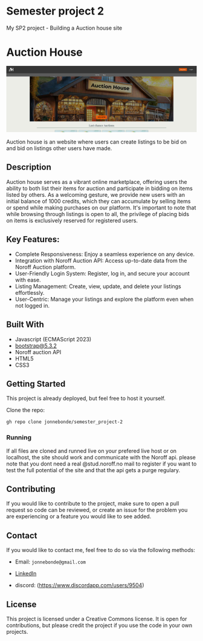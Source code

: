 # Semester project 2
My SP2 project - Building a Auction house site
# Auction House

![Auction image](https://github.com/jonnebonde/semester_project-2/blob/dd1edd9fc0ae37b3125962f5cd8f53b0b5170e9f/assets/img/auctionHouse_screenshot.jpg)


 Auction house is an website where users can create listings to be bid on and bid on listings other users have made.

## Description

Auction house serves as a vibrant online marketplace, offering users the ability to both list their items for auction and participate in bidding on items listed by others. As a welcoming gesture, we provide new users with an initial balance of 1000 credits, which they can accumulate by selling items or spend while making purchases on our platform. It's important to note that while browsing through listings is open to all, the privilege of placing bids on items is exclusively reserved for registered users.

## Key Features:

 - Complete Responsiveness: Enjoy a seamless experience on any device.
 - Integration with Noroff Auction API: Access up-to-date data from the Noroff Auction platform.
 - User-Friendly Login System: Register, log in, and secure your account with ease.
 - Listing Management: Create, view, update, and delete your listings effortlessly.
 - User-Centric: Manage your listings and explore the platform even when not logged in.

## Built With

- Javascript (ECMAScript 2023)
- bootstrap@5.3.2
- Noroff auction API
- HTML5
- CSS3
  

## Getting Started

This project is already deployed, but feel free to host it yourself.

Clone the repo:


```bash
gh repo clone jonnebonde/semester_project-2
```

### Running

If all files are cloned and runned live on your prefered live host or on localhost, the site should work and communicate with the Noroff api.
please note that you dont need a real @stud.noroff.no mail to register if you want to test the full potential of the site and that the api gets a purge regulary.

## Contributing

If you would like to contribute to the project, make sure to open a pull request so code can be reviewed, or create an issue for the problem you are experiencing or a feature you would like to see added.

## Contact

If you would like to contact me, feel free to do so via the following methods:

- Email: ```jonnebonde@gmail.com```

- [LinkedIn](https://www.linkedin.com/in/jonne-martin-krosby-a689ba1b1/)
- discord: (https://www.discordapp.com/users/9504)


## License

This project is licensed under a Creative Commons license. It is open for contributions, but please credit the project if you use the code in your own projects.

 
